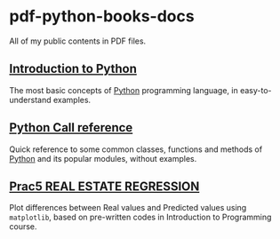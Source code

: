 # pdf-python-books-docs
All of my public contents in PDF files.

## [Introduction to Python](https://github.com/htnminh/introduction-to-python)
The most basic concepts of [Python](https://github.com/python) programming language, in easy-to-understand examples.
## [Python Call reference](https://github.com/htnminh/pdf-python-books-docs/tree/main/Python%20Call%20reference)
Quick reference to some common classes, functions and methods of [Python](https://github.com/python) and its popular modules, without examples.
## [Prac5 REAL ESTATE REGRESSION](https://github.com/htnminh/pdf-python-books-docs/tree/main/Prac5%20REAL%20ESTATE%20REGRESSION)
Plot differences between Real values and Predicted values using `matplotlib`, based on pre-written codes in Introduction to Programming course.

